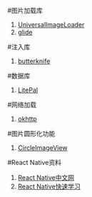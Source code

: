 #图片加载库
1. [UniversalImageLoader](https://github.com/nostra13/Android-Universal-Image-Loader)
2. [glide](https://github.com/bumptech/glide)

#注入库
1. [butterknife](https://github.com/JakeWharton/butterknife)

#数据库
1. [LitePal](https://github.com/LitePalFramework/LitePal)

#网络加载
1. [okhttp](https://github.com/square/okhttp)

#图片圆形化功能
1. [CircleImageView](https://github.com/hdodenhof/CircleImageView)

#React Native资料
1. [React Native中文网](https://reactnative.cn/)
2. [React Native快速学习](https://github.com/crazycodeboy/RNStudyNotes/)
